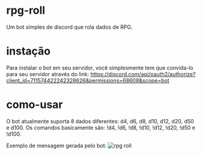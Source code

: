 # rpg-roll
Um bot simples de discord que rola dados de RPG.

# instação
Para instalar o bot em seu servidor, você simplesmente tem que convida-lo para seu servidor através do link:
https://discord.com/api/oauth2/authorize?client_id=711574422242328626&permissions=68608&scope=bot

# como-usar
O bot atualmente suporta 8 dados diferentes: d4, d6, d8, d10, d12, d20, d50 e d100.
Os comandos basicamente são: !d4, !d6, !d8, !d10, !d12, !d20, !d50 e !d100.

Exemplo de mensagem gerada pelo bot:
![rpg roll](https://i.imgur.com/TlTCwGg.png)

